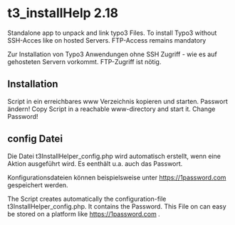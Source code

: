 # t3_installHelp 2.18
Standalone app to unpack and link typo3 Files.
To install Typo3 without SSH-Acces like  on hosted Servers. FTP-Access remains mandatory

Zur Installation von Typo3 Anwendungen ohne SSH Zugriff - wie es auf gehosteten Servern vorkommt. FTP-Zugriff ist nötig.

## Installation
Script in ein erreichbares www Verzeichnis kopieren und starten. Passwort ändern!
Copy Script in a reachable www-directory and start it. Change Password!

## config Datei
Die Datei t3InstallHelper_config.php wird automatisch erstellt, wenn eine Aktion ausgeführt wird. Es eenthält u.a. auch das Passwort.

Konfigurationsdateien können beispielsweise unter https://1password.com gespeichert werden.

The Script creates automatically the configuration-file t3InstallHelper_config.php. It contains the Password. This File on can easy be stored on a platform like https://1password.com .
